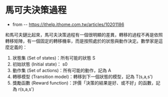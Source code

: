 # 馬可夫決策過程

* from -- https://ithelp.ithome.com.tw/articles/10201186

和馬可夫鏈比起來，馬可夫決策過程有一個很明顯的差異，轉移的過程不再是依照轉移矩陣，有一個固定的轉移機率，而是按照處於的狀態與動作決定。數學家是這麼定義的：

1. 狀態集 (Set of states)：所有可能的狀態 S
2. 初始狀態 (Initial state)： s0
3. 動作集 (Set of actions)：所有可能的動作，記為 A
4. 轉移模型 (Transition model)：轉移到下一個狀態的模型，記為 T(s,a,s')
5. 獎勵函數 (Reward function)：評價「決策的結果是好、或不好」的函數，記為 r(s,a,s')

